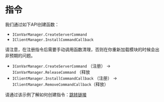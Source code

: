 # 指令

我们通过如下API创建函数：
- `IConVarManager.CreateServerCommand`
- `IClientManager.InstallCommandCallback`

请注意，在注册指令后需要手动调用函数清理，否则在你重新加载模块的时候会出非预期的问题。

- `IConVarManager.CreateServerCommand` （注册） → `IConVarManager.ReleaseCommand` （释放
- `IClientManager.InstallCommandCallback` （注册） → `IClientManager.RemoveCommandCallback`（释放）

请通过该示例了解如何创建指令：[跳转链接](../examples/command.md)
